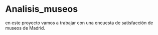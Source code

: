 # Analisis_museos
en este proyecto vamos a trabajar con una encuesta de satisfacción de museos de Madrid.
